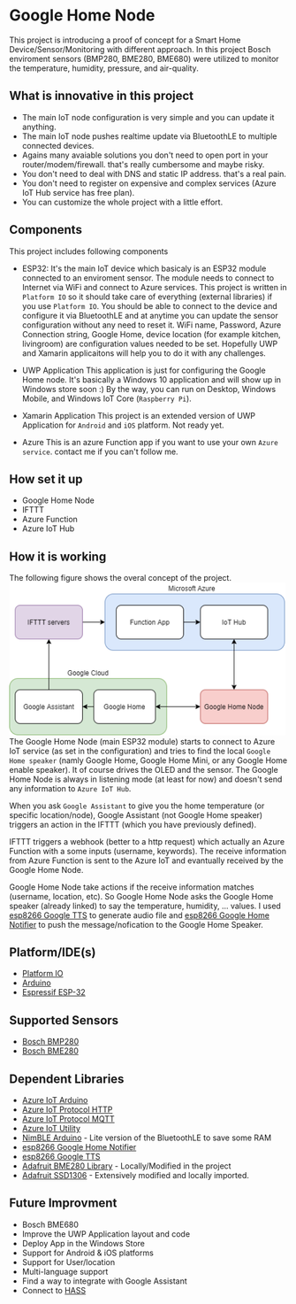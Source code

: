 # Google Home Node

This project is introducing a proof of concept for a Smart Home Device/Sensor/Monitoring with different approach.
In this project Bosch enviroment sensors (BMP280, BME280, BME680) were utilized to monitor the temperature, humidity, pressure, and air-quality.

## What is innovative in this project

- The main IoT node configuration is very simple and you can update it anything.
- The main IoT node pushes realtime update via BluetoothLE to multiple connected devices.
- Agains many avaiable solutions you don't need to open port in your router/modem/firewall. that's really cumbersome and maybe risky.
- You don't need to deal with DNS and static IP address. that's a real pain.
- You don't need to register on expensive and complex services (Azure IoT Hub service has free plan).
- You can customize the whole project with a little effort.

## Components

This project includes following components

- ESP32:
  It's the main IoT device which basicaly is an ESP32 module connected to an enviroment sensor. The module needs to connect to Internet via WiFi and connect to Azure services. This project is written in `Platform IO` so it should take care of everything (external libraries) if you use `Platform IO`.
  You should be able to connect to the device and configure it via BluetoothLE and at anytime you can update the sensor configuration without any need to reset it.
  WiFi name, Password, Azure Connection string, Google Home, device location (for example kitchen, livingroom) are configuration values needed to be set. Hopefully UWP and Xamarin applicaitons will help you to do it with any challenges.

- UWP Application
  This application is just for configuring the Google Home node. It's basically a Windows 10 application and will show up in Windows store soon :)
  By the way, you can run on Desktop, Windows Mobile, and Windows IoT Core (`Raspberry Pi`).

- Xamarin Application
  This project is an extended version of UWP Application for `Android` and `iOS` platform. Not ready yet.

- Azure
  This is an azure Function app if you want to use your own `Azure service`. contact me if you can't follow me.

## How set it up

- Google Home Node
- IFTTT
- Azure Function
- Azure IoT Hub

## How it is working

The following figure shows the overal concept of the project.
<img src="assets/Diagram.png?raw=true" width="500px">
The Google Home Node (main ESP32 module) starts to connect to Azure IoT service (as set in the configuration) and tries to find the local `Google Home speaker` (namly Google Home, Google Home Mini, or any Google Home enable speaker). It of course drives the OLED and the sensor.
The Google Home Node is always in listening mode (at least for now) and doesn't send any information to `Azure IoT Hub`.

When you ask `Google Assistant` to give you the home temperature (or specific location/node), Google Assistant (not Google Home speaker) triggers an action in the IFTTT (which you have previously defined).

IFTTT triggers a webhook (better to a http request) which actually an Azure Function with a some inputs (username, keywords).
The receive information from Azure Function is sent to the Azure IoT and evantually received by the Google Home Node.

Google Home Node take actions if the receive information matches (username, location, etc). So Google Home Node asks the Google Home speaker (already linked) to say the temperature, humidity, ... values.
I used [esp8266 Google TTS](https://github.com/horihiro/esp8266-google-tts) to generate audio file and [esp8266 Google Home Notifier](https://github.com/horihiro/esp8266-google-home-notifier) to push the message/nofication to the Google Home Speaker.

## Platform/IDE(s)

- [Platform IO](https://platformio.org/)
- [Arduino](https://www.arduino.cc/)
- [Espressif ESP-32](https://www.espressif.com/en/products/socs/esp32)

## Supported Sensors

- [Bosch BMP280](https://www.bosch-sensortec.com/products/environmental-sensors/pressure-sensors/bmp280/)
- [Bosch BME280](https://www.bosch-sensortec.com/products/environmental-sensors/humidity-sensors-bme280/)

## Dependent Libraries

- [Azure IoT Arduino](https://github.com/Azure/azure-iot-arduino)
- [Azure IoT Protocol HTTP](https://github.com/Azure/azure-iot-arduino-protocol-http)
- [Azure IoT Protocol MQTT](https://github.com/Azure/azure-iot-arduino-protocol-mqtt)
- [Azure IoT Utility](https://github.com/Azure/azure-iot-arduino-utility)
- [NimBLE Arduino](https://github.com/h2zero/NimBLE-Arduino) - Lite version of the BluetoothLE to save some RAM
- [esp8266 Google Home Notifier](https://github.com/horihiro/esp8266-google-home-notifier)
- [esp8266 Google TTS](https://github.com/horihiro/esp8266-google-tts)
- [Adafruit BME280 Library](https://github.com/adafruit/Adafruit_BME280_Library) - Locally/Modified in the project
- [Adafruit SSD1306](https://github.com/adafruit/Adafruit_SSD1306) - Extensively modified and locally imported.

## Future Improvment

- Bosch BME680
- Improve the UWP Application layout and code
- Deploy App in the Windows Store
- Support for Android & iOS platforms
- Support for User/location
- Multi-language support
- Find a way to integrate with Google Assistant
- Connect to [HASS](https://www.home-assistant.io/)

